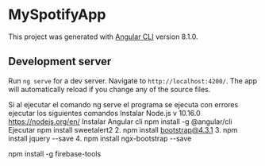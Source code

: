 # MySpotifyApp

This project was generated with [Angular CLI](https://github.com/angular/angular-cli) version 8.1.0.

## Development server

Run `ng serve` for a dev server. Navigate to `http://localhost:4200/`. The app will automatically reload if you change any of the source files.

Si al ejecutar el comando ng serve el programa se ejecuta con errores ejecutar los siguientes comandos
Instalar Node.js v 10.16.0  https://nodejs.org/en/
Instalar Angular cli npm install -g @angular/cli
Ejecutar npm install sweetalert2
2. npm install bootstrap@4.3.1 
3. npm install jquery --save
4.  npm install ngx-bootstrap --save

npm install -g firebase-tools
